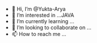 - 👋 Hi, I’m @Yukta-Arya
- 👀 I’m interested in ...JAVA
- 🌱 I’m currently learning ...
- 💞️ I’m looking to collaborate on ...
- 📫 How to reach me ...

<!---
Yukta-04/Yukta-04 is a ✨ special ✨ repository because its `README.md` (this file) appears on your GitHub profile.
You can click the Preview link to take a look at your changes.
--->
